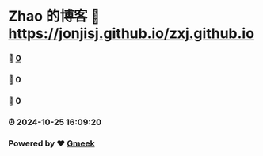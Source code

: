 # Zhao 的博客 :link: https://jonjisj.github.io/zxj.github.io 
### :page_facing_up: [0](https://jonjisj.github.io/zxj.github.io/tag.html) 
### :speech_balloon: 0 
### :hibiscus: 0 
### :alarm_clock: 2024-10-25 16:09:20 
### Powered by :heart: [Gmeek](https://github.com/Meekdai/Gmeek)
